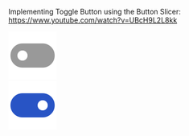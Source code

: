 Implementing Toggle Button using the Button Slicer: https://www.youtube.com/watch?v=UBcH9L2L8kk

![Toggle Off](toggle_off.svg "Toggle Off")  
![Toggle On](toggle_on.svg "Toggle On")
